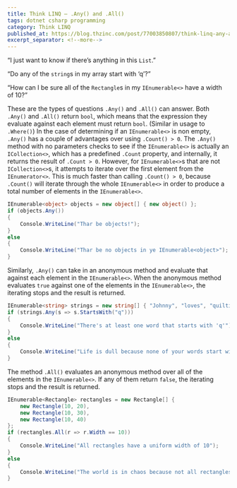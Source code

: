 ```yaml
---
title: Think LINQ – .Any() and .All()
tags: dotnet csharp programming
category: Think LINQ
published_at: https://blog.thzinc.com/post/77003850807/think-linq-any-and-all
excerpt_separator: <!--more-->
---
```


“I just want to know if there’s anything in this `List`.”

“Do any of the `string`s in my array start with ‘q’?”

“How can I be sure all of the `Rectangle`s in my `IEnumerable<>` have a width of 10?”

These are the types of questions `.Any()` and `.All()` can answer. <!--more--> Both `.Any()` and `.All()` return `bool`, which means that the expression they evaluate against each element must return `bool`. (Similar in usage to `.Where()`) In the case of determining if an `IEnumerable<>` is non empty, `.Any()` has a couple of advantages over using `.Count() > 0`. The `.Any()` method with no parameters checks to see if the `IEnumerable<>` is actually an `ICollection<>`, which has a predefined `.Count` property, and internally, it returns the result of `.Count > 0`. However, for `IEnumerable<>`s that are not `ICollection<>`s, it attempts to iterate over the first element from the `IEnumerator<>`. This is much faster than calling `.Count() > 0`, because `.Count()` will iterate through the whole `IEnumerable<>` in order to produce a total number of elements in the `IEnumerable<>`.

```csharp
IEnumerable<object> objects = new object[] { new object() };
if (objects.Any())
{
    Console.WriteLine("Thar be objects!");
}
else
{
    Console.WriteLine("Thar be no objects in ye IEnumerable<object>");
}
```

Similarly, `.Any()` can take in an anonymous method and evaluate that against each element in the `IEnumerable<>`. When the anonymous method evaluates `true` against one of the elements in the `IEnumerable<>`, the iterating stops and the result is returned.

```csharp
IEnumerable<string> strings = new string[] { "Johnny", "loves", "quilting" };
if (strings.Any(s => s.StartsWith("q")))
{
    Console.WriteLine("There's at least one word that starts with 'q'");
}
else
{
    Console.WriteLine("Life is dull because none of your words start with 'q'");
}
```

The method `.All()` evaluates an anonymous method over all of the elements in the `IEnumerable<>`. If any of them return `false`, the iterating stops and the result is returned.

```csharp
IEnumerable<Rectangle> rectangles = new Rectangle[] {
    new Rectangle(10, 20),
    new Rectangle(10, 30),
    new Rectangle(10, 40)
};
if (rectangles.All(r => r.Width == 10))
{
    Console.WriteLine("All rectangles have a uniform width of 10");
}
else
{
    Console.WriteLine("The world is in chaos because not all rectangles are the same width!");
}
```
